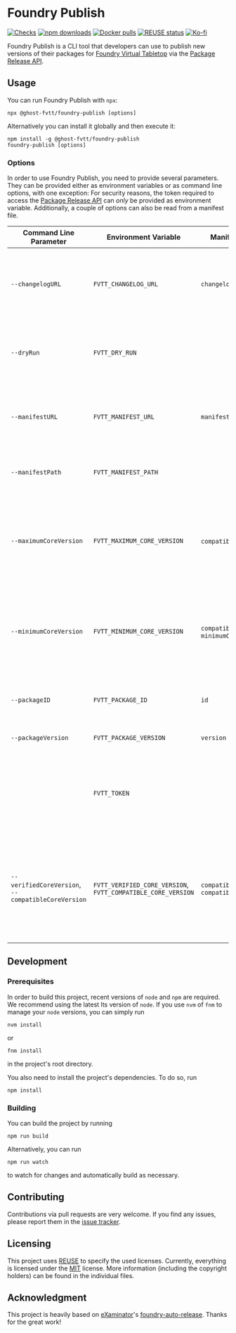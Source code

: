 <!--
SPDX-FileCopyrightText: 2022 Johannes Loher

SPDX-License-Identifier: MIT
-->

# Foundry Publish

[![Checks](https://github.com/ghost-fvtt/foundry-publish/actions/workflows/checks.yml/badge.svg)](https://github.com/ghost-fvtt/foundry-publish/actions)
[![npm downloads](https://img.shields.io/npm/dm/@ghost-fvtt/foundry-publish?color=orange&logo=npm)](https://www.npmjs.com/package/@ghost-fvtt/foundry-publish)
[![Docker pulls](https://img.shields.io/docker/pulls/johannesloher/foundry-publish?logo=docker)](https://hub.docker.com/r/johannesloher/foundry-publish)
[![REUSE status](https://api.reuse.software/badge/github.com/ghost-fvtt/foundry-publish)](https://api.reuse.software/info/github.com/ghost-fvtt/foundry-publish)
[![Ko-fi](https://img.shields.io/badge/Ko--fi-ghostfvtt-00B9FE?logo=kofi)](https://ko-fi.com/ghostfvtt)

Foundry Publish is a CLI tool that developers can use to publish new versions of
their packages for [Foundry Virtual Tabletop] via the [Package Release API].

## Usage

You can run Foundry Publish with `npx`:

```
npx @ghost-fvtt/foundry-publish [options]
```

Alternatively you can install it globally and then execute it:

```
npm install -g @ghost-fvtt/foundry-publish
foundry-publish [options]
```

### Options

In order to use Foundry Publish, you need to provide several parameters. They
can be provided either as environment variables or as command line options, with
one exception: For security reasons, the token required to access the
[Package Release API] can _only_ be provided as environment variable.
Additionally, a couple of options can also be read from a manifest file.

| Command Line Parameter                             | Environment Variable                                         | Manifest Property                                 | Description                                                                                               | Required |
| -------------------------------------------------- | ------------------------------------------------------------ | ------------------------------------------------- | --------------------------------------------------------------------------------------------------------- | -------- |
| `--changelogURL`                                   | `FVTT_CHANGELOG_URL`                                         | `changelog`                                       | The URL of the changelog of the package version being published                                           | No       |
| `--dryRun`                                         | `FVTT_DRY_RUN`                                               |                                                   | Just perform a dry run instead of actually publishing the package                                         | No       |
| `--manifestURL`                                    | `FVTT_MANIFEST_URL`                                          | `manifest`                                        | The URL of the manifest of the package version being published                                            | Yes      |
| `--manifestPath`                                   | `FVTT_MANIFEST_PATH`                                         |                                                   | A path to a manifest file to read information from                                                        | No       |
| `--maximumCoreVersion`                             | `FVTT_MAXIMUM_CORE_VERSION`                                  | `compatibility.maximum`,                          | The maximum version of the core Foundry software which is allowed to use the package                      | No       |
| `--minimumCoreVersion`                             | `FVTT_MINIMUM_CORE_VERSION`                                  | `compatibility.minimum`, `minimumCoreVersion`     | The minimum version of the core Foundry software which is required to use the package                     | Yes      |
| `--packageID`                                      | `FVTT_PACKAGE_ID`                                            | `id`                                              | The ID of the package—the `id` from the manifest                                                          | Yes      |
| `--packageVersion`                                 | `FVTT_PACKAGE_VERSION`                                       | `version`                                         | The version of the package                                                                                | Yes      |
|                                                    | `FVTT_TOKEN`                                                 |                                                   | The package release token for accessing the [Package Release API] for the package                         | Yes      |
| `--verifiedCoreVersion`, `--compatibleCoreVersion` | `FVTT_VERIFIED_CORE_VERSION`, `FVTT_COMPATIBLE_CORE_VERSION` | `compatibility.verified`, `compatibleCoreVersion` | The maximum version of the core Foundry software for which compatibility of the package has been verified | Yes      |

## Development

### Prerequisites

In order to build this project, recent versions of `node` and `npm` are
required. We recommend using the latest lts version of `node`. If you use `nvm`
of `fnm` to manage your `node` versions, you can simply run

```
nvm install
```

or

```
fnm install
```

in the project's root directory.

You also need to install the project's dependencies. To do so, run

```
npm install
```

### Building

You can build the project by running

```
npm run build
```

Alternatively, you can run

```
npm run watch
```

to watch for changes and automatically build as necessary.

## Contributing

Contributions via pull requests are very welcome. If you find any issues, please
report them in the [issue tracker].

## Licensing

This project uses [REUSE] to specify the used licenses. Currently, everything is
licensed under the [MIT] license. More information (including the copyright
holders) can be found in the individual files.

## Acknowledgment

This project is heavily based on [eXaminator]'s [foundry-auto-release]. Thanks
for the great work!

[Foundry Virtual Tabletop]: https://foundryvtt.com
[Package Release API]: https://foundryvtt.com/article/package-release-api
[issue tracker]: https://github.com/ghost-fvtt/foundry-publish/issues
[REUSE]: https://reuse.software/
[MIT]: LICENSES/MIT.txt
[eXaminator]: https://github.com/eXaminator
[foundry-auto-release]: https://github.com/eXaminator/foundry-auto-release
